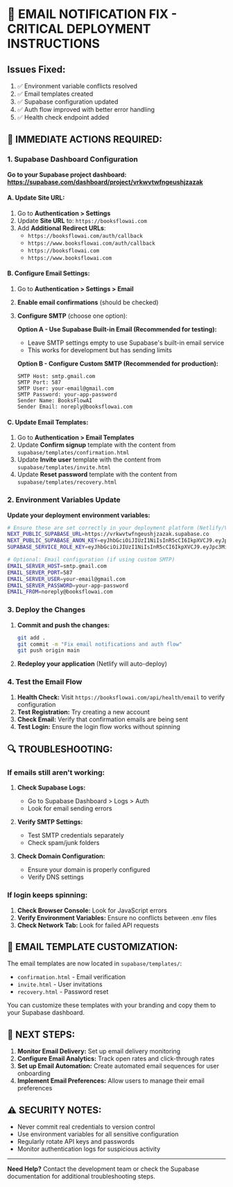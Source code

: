 # 🚨 EMAIL NOTIFICATION FIX - CRITICAL DEPLOYMENT INSTRUCTIONS

## Issues Fixed:
1. ✅ Environment variable conflicts resolved
2. ✅ Email templates created
3. ✅ Supabase configuration updated
4. ✅ Auth flow improved with better error handling
5. ✅ Health check endpoint added

## 🔧 IMMEDIATE ACTIONS REQUIRED:

### 1. Supabase Dashboard Configuration

**Go to your Supabase project dashboard: https://supabase.com/dashboard/project/vrkwvtwfngeushjzazak**

#### A. Update Site URL:
1. Go to **Authentication > Settings**
2. Update **Site URL** to: `https://booksflowai.com`
3. Add **Additional Redirect URLs**:
   - `https://booksflowai.com/auth/callback`
   - `https://www.booksflowai.com/auth/callback`
   - `https://booksflowai.com`
   - `https://www.booksflowai.com`

#### B. Configure Email Settings:
1. Go to **Authentication > Settings > Email**
2. **Enable email confirmations** (should be checked)
3. **Configure SMTP** (choose one option):

   **Option A - Use Supabase Built-in Email (Recommended for testing):**
   - Leave SMTP settings empty to use Supabase's built-in email service
   - This works for development but has sending limits

   **Option B - Configure Custom SMTP (Recommended for production):**
   ```
   SMTP Host: smtp.gmail.com
   SMTP Port: 587
   SMTP User: your-email@gmail.com
   SMTP Password: your-app-password
   Sender Name: BooksFlowAI
   Sender Email: noreply@booksflowai.com
   ```

#### C. Update Email Templates:
1. Go to **Authentication > Email Templates**
2. Update **Confirm signup** template with the content from `supabase/templates/confirmation.html`
3. Update **Invite user** template with the content from `supabase/templates/invite.html`
4. Update **Reset password** template with the content from `supabase/templates/recovery.html`

### 2. Environment Variables Update

**Update your deployment environment variables:**

```bash
# Ensure these are set correctly in your deployment platform (Netlify/Vercel)
NEXT_PUBLIC_SUPABASE_URL=https://vrkwvtwfngeushjzazak.supabase.co
NEXT_PUBLIC_SUPABASE_ANON_KEY=eyJhbGciOiJIUzI1NiIsInR5cCI6IkpXVCJ9.eyJpc3MiOiJzdXBhYmFzZSIsInJlZiI6InZya3d2dHdmbmdldXNoanphemFrIiwicm9sZSI6ImFub24iLCJpYXQiOjE3NTc5NzI3MDUsImV4cCI6MjA3MzU0ODcwNX0.Xk6tVuRAJFfZBqEQ9A7YAsJByy3pBEJmkZLb5sXKrF8
SUPABASE_SERVICE_ROLE_KEY=eyJhbGciOiJIUzI1NiIsInR5cCI6IkpXVCJ9.eyJpc3MiOiJzdXBhYmFzZSIsInJlZiI6InZya3d2dHdmbmdldXNoanphemFrIiwicm9sZSI6InNlcnZpY2Vfcm9sZSIsImlhdCI6MTc1Nzk3MjcwNSwiZXhwIjoyMDczNTQ4NzA1fQ.Aw-CIHVRKLUTTP9ufwC7LalonLwhb_Pxi8NwGiV17-s

# Optional: Email configuration (if using custom SMTP)
EMAIL_SERVER_HOST=smtp.gmail.com
EMAIL_SERVER_PORT=587
EMAIL_SERVER_USER=your-email@gmail.com
EMAIL_SERVER_PASSWORD=your-app-password
EMAIL_FROM=noreply@booksflowai.com
```

### 3. Deploy the Changes

1. **Commit and push the changes:**
   ```bash
   git add .
   git commit -m "Fix email notifications and auth flow"
   git push origin main
   ```

2. **Redeploy your application** (Netlify will auto-deploy)

### 4. Test the Email Flow

1. **Health Check:** Visit `https://booksflowai.com/api/health/email` to verify configuration
2. **Test Registration:** Try creating a new account
3. **Check Email:** Verify that confirmation emails are being sent
4. **Test Login:** Ensure the login flow works without spinning

## 🔍 TROUBLESHOOTING:

### If emails still aren't working:

1. **Check Supabase Logs:**
   - Go to Supabase Dashboard > Logs > Auth
   - Look for email sending errors

2. **Verify SMTP Settings:**
   - Test SMTP credentials separately
   - Check spam/junk folders

3. **Check Domain Configuration:**
   - Ensure your domain is properly configured
   - Verify DNS settings

### If login keeps spinning:

1. **Check Browser Console:** Look for JavaScript errors
2. **Verify Environment Variables:** Ensure no conflicts between .env files
3. **Check Network Tab:** Look for failed API requests

## 📧 EMAIL TEMPLATE CUSTOMIZATION:

The email templates are now located in `supabase/templates/`:
- `confirmation.html` - Email verification
- `invite.html` - User invitations  
- `recovery.html` - Password reset

You can customize these templates with your branding and copy them to your Supabase dashboard.

## 🚀 NEXT STEPS:

1. **Monitor Email Delivery:** Set up email delivery monitoring
2. **Configure Email Analytics:** Track open rates and click-through rates
3. **Set up Email Automation:** Create automated email sequences for user onboarding
4. **Implement Email Preferences:** Allow users to manage their email preferences

## ⚠️ SECURITY NOTES:

- Never commit real credentials to version control
- Use environment variables for all sensitive configuration
- Regularly rotate API keys and passwords
- Monitor authentication logs for suspicious activity

---

**Need Help?** Contact the development team or check the Supabase documentation for additional troubleshooting steps.